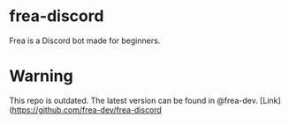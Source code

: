 # frea-discord
Frea is a Discord bot made for beginners. 

# Warning
This repo is outdated. The latest version can be found in @frea-dev. [Link](https://github.com/frea-dev/frea-discord

